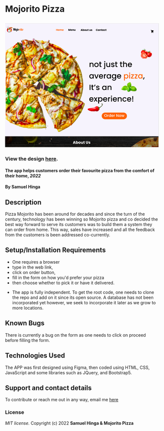 # Mojorito Pizza
## ![Design](Assets/Figma.png)
### View the design [here](https://www.figma.com/file/x90cOf9ZZae3o4ZEyRe1Yx/Mojorito?node-id=0%3A1).
#### The app helps customers order their favourite pizza from the comfort of their home, ***2022***
#### By **Samuel Hinga**
## Description
 Pizza Mojorito has been around for decades and since the turn of the century, technology has been winning so Mojorito pizza and co decided the best way forward to serve its customers was to build them a system they can order from home. This way, sales have increased and all the feedback from the customers is been addressed co-currently.
## Setup/Installation Requirements
* One requires a browser
* type in the web link,
* click on order button,
* fill in the form on how you'd prefer your pizza
* then choose whether to pick it or have it delivered.
- The app is fully independent. To get the root code, one needs to clone the repo and add on it since its open source. A database has not been incorporated yet however, we seek to incorporate it later as we grow to more locations.
## Known Bugs
There is currently a bug on the form as one needs to click on proceed before filling the form.
## Technologies Used
The APP was first designed using Figma, then coded using HTML, CSS, JavaScript and some libraries such as JQuery, and Bootstrap5.
## Support and contact details
To contribute or reach me out in any way, email me [here](mailto:samuelkinuthia700@gmail.com)
### License
*MIT license.*
Copyright (c) 2022 **Samuel Hinga & Mojorito Pizza**